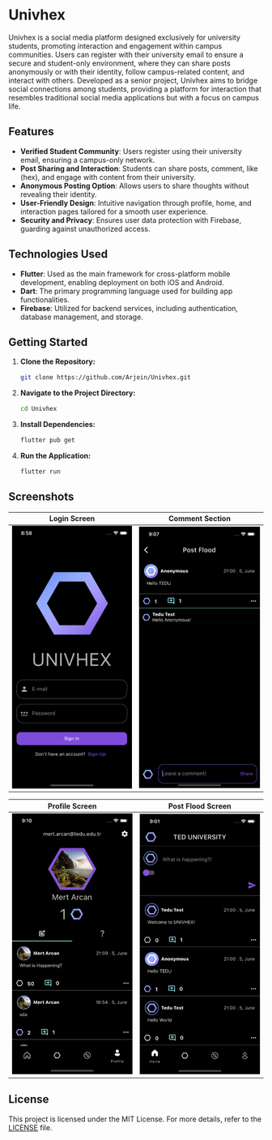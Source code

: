 
# Univhex

Univhex is a social media platform designed exclusively for university students, promoting interaction and engagement within campus communities. Users can register with their university email to ensure a secure and student-only environment, where they can share posts anonymously or with their identity, follow campus-related content, and interact with others. Developed as a senior project, Univhex aims to bridge social connections among students, providing a platform for interaction that resembles traditional social media applications but with a focus on campus life.

## Features

- **Verified Student Community**: Users register using their university email, ensuring a campus-only network.
- **Post Sharing and Interaction**: Students can share posts, comment, like (hex), and engage with content from their university.
- **Anonymous Posting Option**: Allows users to share thoughts without revealing their identity.
- **User-Friendly Design**: Intuitive navigation through profile, home, and interaction pages tailored for a smooth user experience.
- **Security and Privacy**: Ensures user data protection with Firebase, guarding against unauthorized access.

## Technologies Used

- **Flutter**: Used as the main framework for cross-platform mobile development, enabling deployment on both iOS and Android.
- **Dart**: The primary programming language used for building app functionalities.
- **Firebase**: Utilized for backend services, including authentication, database management, and storage.

## Getting Started

1. **Clone the Repository:**

   ```bash
   git clone https://github.com/Arjein/Univhex.git
   ```

2. **Navigate to the Project Directory:**

   ```bash
   cd Univhex
   ```

3. **Install Dependencies:**

   ```bash
   flutter pub get
   ```

4. **Run the Application:**

   ```bash
   flutter run
   ```

## Screenshots

<div align="center">

| Login Screen | Comment Section |
|:-------------------------:|:-------------------------:|
| <img src="simulator_screenshots/login_page.png" alt="Login Screen" width="250"> | <img src="simulator_screenshots/comment_section.png" alt="Comment Section" width="250"> |

| Profile Screen | Post Flood Screen |
|:-------------------------:|:-------------------------:|
| <img src="simulator_screenshots/Profile_1.png" alt="Profile Screen" width="250"> | <img src="simulator_screenshots/Flood.png" alt="Post Flood Screen" width="250"> |

</div>


## License

This project is licensed under the MIT License. For more details, refer to the [LICENSE](https://github.com/Arjein/Univhex/blob/main/LICENSE) file.


